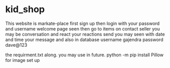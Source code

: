 # kid_shop
This website is markate-place first sign up then login with your password and username welcome page seen then go to items on contact seller you may be conversation and react your reactions send you may seen  with date and time your message and also in database 
username gajendra
password dave@123

the requirment.txt along. you may use in future.
 python -m pip install Pillow  for image set up 